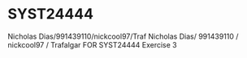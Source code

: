 # SYST24444
Nicholas Dias/991439110/nickcool97/Traf
Nicholas Dias/ 991439110 / nickcool97 / Trafalgar FOR SYST24444 Exercise 3
